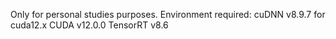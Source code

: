 Only for personal studies purposes.
Environment required: 
cuDNN v8.9.7 for cuda12.x
CUDA v12.0.0
TensorRT v8.6
